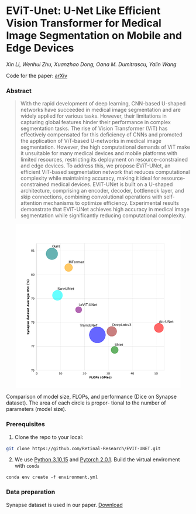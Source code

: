 # EViT-Unet: U-Net Like Efficient Vision Transformer for Medical Image Segmentation on Mobile and Edge Devices

*Xin Li, Wenhui Zhu, Xuanzhao Dong, Oana M. Dumitrascu, Yalin Wang*

Code for the paper: [arXiv](https://arxiv.org/abs/2410.15036)

### Abstract

> With the rapid development of deep learning, CNN-based U-shaped networks have succeeded in medical image segmentation and are widely applied for various tasks. However, their limitations in capturing global features hinder their performance in complex segmentation tasks. The rise of Vision Transformer (ViT) has effectively compensated for this deficiency of CNNs and promoted the application of ViT-based U-networks in medical image segmentation. However, the high computational demands of ViT make it unsuitable for many medical devices and mobile platforms with limited resources, restricting its deployment on resource-constrained and edge devices. To address this, we propose EViT-UNet, an efficient ViT-based segmentation network that reduces computational complexity while maintaining accuracy, making it ideal for resource-constrained medical devices. EViT-UNet is built on a U-shaped architecture, comprising an encoder, decoder, bottleneck layer, and skip connections, combining convolutional operations with self-attention mechanisms to optimize efficiency. Experimental results demonstrate that EViT-UNet achieves high accuracy in medical image segmentation while significantly reducing computational complexity.
<p align="center">
<img src="images/figures_FLOPs.png" width=450 style="display: block; margin: auto;"/>
</p>
Comparison of model size, FLOPs, and performance (Dice on Synapse dataset). The area of each circle is propor- tional to the number of parameters (model size).



### Prerequisites

1. Clone the repo to your local:

```bash
git clone https://github.com/Retinal-Research/EVIT-UNET.git
```



2. We use [Python 3.10.15](https://www.python.org) and [Pytorch 2.0.1](https://pytorch.org). Build the virtual enviroment with ```conda``` 

```
conda env create -f environment.yml
```



### Data preparation

Synapse dataset is used in our paper. [Download](https://paperswithcode.com/sota/medical-image-segmentation-on-synapse-multi)

